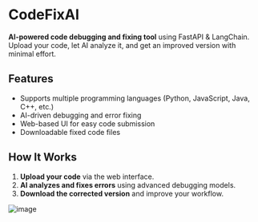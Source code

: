 # CodeFixAI

**AI-powered code debugging and fixing tool** using FastAPI & LangChain.  
Upload your code, let AI analyze it, and get an improved version with minimal effort.

## Features
- Supports multiple programming languages (Python, JavaScript, Java, C++, etc.)
- AI-driven debugging and error fixing
- Web-based UI for easy code submission
- Downloadable fixed code files

## How It Works
1. **Upload your code** via the web interface.
2. **AI analyzes and fixes errors** using advanced debugging models.
3. **Download the corrected version** and improve your workflow.


![image](https://github.com/user-attachments/assets/c07e18e9-40b3-40e8-b31d-e7dd42a04df8)




